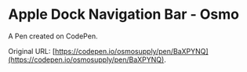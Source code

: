 # Apple Dock Navigation Bar - Osmo

A Pen created on CodePen.

Original URL: [https://codepen.io/osmosupply/pen/BaXPYNQ](https://codepen.io/osmosupply/pen/BaXPYNQ).

